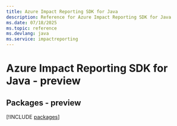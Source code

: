 ```yaml
---
title: Azure Impact Reporting SDK for Java
description: Reference for Azure Impact Reporting SDK for Java
ms.date: 07/18/2025
ms.topic: reference
ms.devlang: java
ms.service: impactreporting
---
```

# Azure Impact Reporting SDK for Java - preview
## Packages - preview
[!INCLUDE [packages](impact-reporting-index.md)]